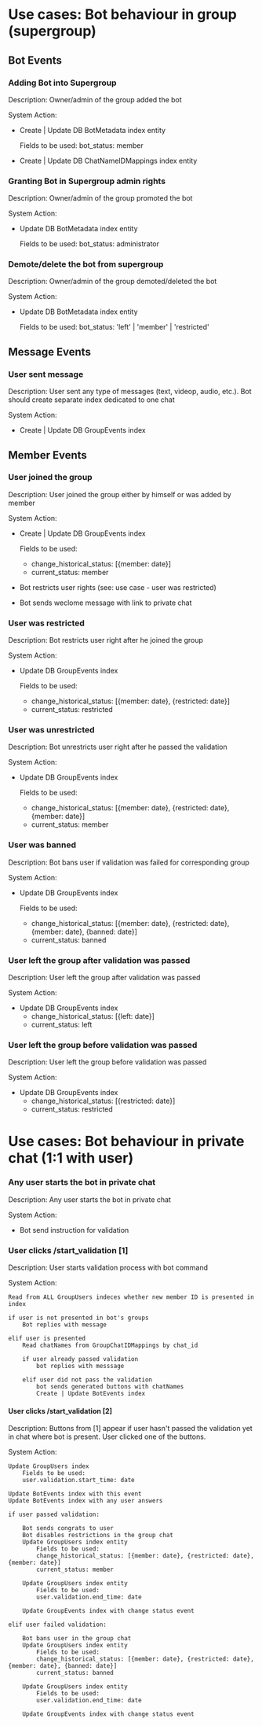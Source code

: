 # Use cases: Bot behaviour in group (supergroup)

## Bot Events

### Adding Bot into Supergroup
Description: Owner/admin of the group added the bot

System Action:

- Create | Update DB BotMetadata index entity

    Fields to be used:
    bot_status: member
- Create | Update DB ChatNameIDMappings index entity

### Granting Bot in Supergroup admin rights
Description: Owner/admin of the group promoted the bot

System Action:
- Update DB BotMetadata index entity

    Fields to be used:
    bot_status: administrator

### Demote/delete the bot from supergroup
Description:  Owner/admin of the group demoted/deleted the bot

System Action:
- Update DB BotMetadata index entity

    Fields to be used:
    bot_status: 'left' | 'member' | 'restricted'

## Message Events

### User sent message
Description: User sent any type of messages (text, videop, audio, etc.).
             Bot should create separate index dedicated to one chat

System Action:
- Create | Update DB GroupEvents index

## Member Events

### User joined the group
Description: User joined the group either by himself or was added by member

System Action: 
- Create | Update DB GroupEvents index

    Fields to be used:
    - change_historical_status: [{member: date}]
    - current_status: member
- Bot restricts user rights (see: use case - user was restricted)
- Bot sends weclome message with link to private chat

### User was restricted
Description: Bot restricts user right after he joined the group

System Action:
- Update DB GroupEvents index

    Fields to be used:
    - change_historical_status: [{member: date}, {restricted: date}]
    - current_status: restricted

### User was unrestricted
Description: Bot unrestricts user right after he passed the validation

System Action:
- Update DB GroupEvents index

    Fields to be used:
    - change_historical_status: [{member: date}, {restricted: date}, {member: date}]
    - current_status: member

### User was banned
Description: Bot bans user if validation was failed for corresponding group

System Action:
- Update DB GroupEvents index

    Fields to be used:
    - change_historical_status: [{member: date}, {restricted: date}, {member: date}, {banned: date}]
    - current_status: banned

### User left the group after validation was passed
Description: User left the group after validation was passed

System Action:
- Update DB GroupEvents index
    - change_historical_status: [{left: date}]
    - current_status: left

### User left the group before validation was passed
Description: User left the group before validation was passed

System Action:
- Update DB GroupEvents index
    - change_historical_status: [{restricted: date}]
    - current_status: restricted


# Use cases: Bot behaviour in private chat (1:1 with user)

### Any user starts the bot in private chat
Description: Any user starts the bot in private chat

System Action:
- Bot send instruction for validation

### User clicks /start_validation [1]
Description: User starts validation process with bot command

System Action:
```
Read from ALL GroupUsers indeces whether new member ID is presented in index

if user is not presented in bot's groups 
    Bot replies with message

elif user is presented
    Read chatNames from GroupChatIDMappings by chat_id

    if user already passed validation
        bot replies with messsage

    elif user did not pass the validation
        bot sends generated buttons with chatNames
        Create | Update BotEvents index
```

#### User clicks /start_validation [2]
Description: Buttons from [1] appear if user hasn't passed the validation yet in chat where bot is present. User clicked one of the buttons.

System Action:
```
Update GroupUsers index
    Fields to be used:
    user.validation.start_time: date

Update BotEvents index with this event
Update BotEvents index with any user answers

if user passed validation:

    Bot sends congrats to user
    Bot disables restrictions in the group chat
    Update GroupUsers index entity
        Fields to be used:
        change_historical_status: [{member: date}, {restricted: date}, {member: date}]
        current_status: member

    Update GroupUsers index entity
        Fields to be used:
        user.validation.end_time: date

    Update GroupEvents index with change status event

elif user failed validation:

    Bot bans user in the group chat
    Update GroupUsers index entity
        Fields to be used:
        change_historical_status: [{member: date}, {restricted: date}, {member: date}, {banned: date}]
        current_status: banned

    Update GroupUsers index entity
        Fields to be used:
        user.validation.end_time: date

    Update GroupEvents index with change status event
```